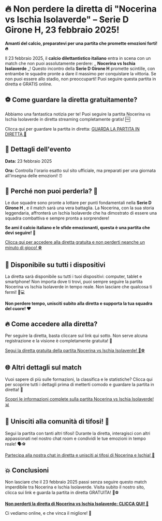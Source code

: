 # 🔥 Non perdere la diretta di "Nocerina vs Ischia Isolaverde" – Serie D Girone H, 23 febbraio 2025!

**Amanti del calcio, preparatevi per una partita che promette emozioni forti! 🔥**

Il 23 febbraio 2025, il **calcio dilettantistico italiano** entra in scena con un match che non puoi assolutamente perdere: _ **Nocerina vs Ischia Isolaverde** _! Questo incontro della **Serie D Girone H** promette scintille, con entrambe le squadre pronte a dare il massimo per conquistare la vittoria. Se non puoi essere allo stadio, non preoccuparti! Puoi seguire questa partita in diretta e GRATIS online.

## ⚽ Come guardare la diretta gratuitamente?

Abbiamo una fantastica notizia per te! Puoi seguire la partita Nocerina vs Ischia Isolaverde in diretta streaming completamente gratis! 🆓

Clicca qui per guardare la partita in diretta: [GUARDA LA PARTITA IN DIRETTA 🔴](https://tinyurl.com/livestreamfreeo?st=Nocerina+vs+Ischia+Isolaverde&si=gh)

## 📅 Dettagli dell'evento

**Data:** 23 febbraio 2025

**Ora:** Controlla l'orario esatto sul sito ufficiale, ma preparati per una giornata all'insegna delle emozioni! ⏰

## 🔴 Perché non puoi perderla? 🔴

Le due squadre sono pronte a lottare per punti fondamentali nella **Serie D Girone H** , e il match sarà una vera battaglia. La Nocerina, con la sua storia leggendaria, affronterà un Ischia Isolaverde che ha dimostrato di essere una squadra combattiva e sempre pronta a sorprendere!

**Se ami il calcio italiano e le sfide emozionanti, questa è una partita che devi seguire! 🚨**

[Clicca qui per accedere alla diretta gratuita e non perderti neanche un minuto di gioco! ⚽](https://tinyurl.com/livestreamfreeo?st=Nocerina+vs+Ischia+Isolaverde&si=gh)

## 📲 Disponibile su tutti i dispositivi

La diretta sarà disponibile su tutti i tuoi dispositivi: computer, tablet e smartphone! Non importa dove ti trovi, puoi sempre seguire la partita Nocerina vs Ischia Isolaverde in tempo reale. Non lasciare che qualcosa ti fermi! 📱💻

**Non perdere tempo, unisciti subito alla diretta e supporta la tua squadra del cuore! ❤️**

## 🔥 Come accedere alla diretta?

Per seguire la diretta, basta cliccare sul link qui sotto. Non serve alcuna registrazione e la visione è completamente gratuita! 🙌

[Segui la diretta gratuita della partita Nocerina vs Ischia Isolaverde! 🔴⚽](https://tinyurl.com/livestreamfreeo?st=Nocerina+vs+Ischia+Isolaverde&si=gh)

## 🌐 Altri dettagli sul match

Vuoi sapere di più sulle formazioni, la classifica e le statistiche? Clicca qui per scoprire tutti i dettagli prima di metterti comodo e guardare la partita in diretta! 🔎

[Scopri le informazioni complete sulla partita Nocerina vs Ischia Isolaverde! 📊](https://tinyurl.com/livestreamfreeo?st=Nocerina+vs+Ischia+Isolaverde&si=gh)

## 🚨 Unisciti alla comunità di tifosi! 🚨

Segui la partita con tanti altri tifosi! Durante la diretta, interagisci con altri appassionati nel nostro chat room e condividi le tue emozioni in tempo reale! 🗣️⚽

[Partecipa alla nostra chat in diretta e unisciti ai tifosi di Nocerina e Ischia! 💬](https://tinyurl.com/livestreamfreeo?st=Nocerina+vs+Ischia+Isolaverde&si=gh)

## 💥 Conclusioni

Non lasciare che il 23 febbraio 2025 passi senza seguire questo match imperdibile tra Nocerina e Ischia Isolaverde. Visita subito il nostro sito, clicca sui link e guarda la partita in diretta GRATUITA! 🎥⚽

[**Non perderti la diretta di Nocerina vs Ischia Isolaverde: CLICCA QUI! 🔴**](https://tinyurl.com/livestreamfreeo?st=Nocerina+vs+Ischia+Isolaverde&si=gh)

Ci vediamo online, e che vinca il migliore! 💪
